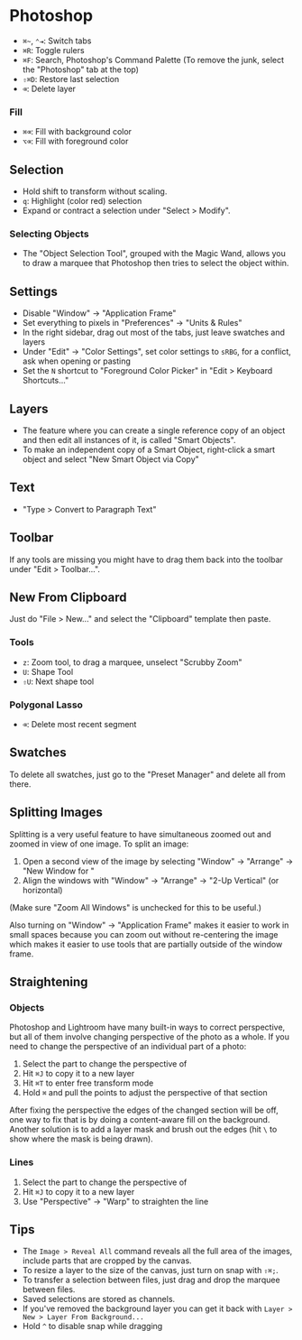 # Photoshop

- `⌘~`, `⌃⇥`: Switch tabs
- `⌘R`: Toggle rulers
- `⌘F`: Search, Photoshop's Command Palette (To remove the junk, select the "Photoshop" tab at the top)
- `⇧⌘D`: Restore last selection
- `⌫`: Delete layer

### Fill

- `⌘⌫`: Fill with background color
- `⌥⌫`: Fill with foreground color

## Selection

- Hold shift to transform without scaling.
- `q`: Highlight (color red) selection
- Expand or contract a selection under "Select > Modify".

### Selecting Objects

- The "Object Selection Tool", grouped with the Magic Wand, allows you to draw a marquee that Photoshop then tries to select the object within.

## Settings

- Disable "Window" -> "Application Frame"
- Set everything to pixels in "Preferences" -> "Units & Rules"
- In the right sidebar, drag out most of the tabs, just leave swatches and layers
- Under "Edit" -> "Color Settings", set color settings to `sRBG`, for a conflict, ask when opening or pasting
- Set the `N` shortcut to "Foreground Color Picker" in "Edit > Keyboard Shortcuts..."

## Layers

- The feature where you can create a single reference copy of an object and then edit all instances of it, is called "Smart Objects".
- To make an independent copy of a Smart Object, right-click a smart object and select "New Smart Object via Copy"

## Text

- "Type > Convert to Paragraph Text"

## Toolbar

If any tools are missing you might have to drag them back into the toolbar under "Edit > Toolbar...".

## New From Clipboard

Just do "File > New..." and select the "Clipboard" template then paste.

### Tools

- `z`: Zoom tool, to drag a marquee, unselect "Scrubby Zoom"
- `U`: Shape Tool
- `⇧U`: Next shape tool

### Polygonal Lasso

- `⌫`: Delete most recent segment

## Swatches

To delete all swatches, just go to the "Preset Manager" and delete all from there.

## Splitting Images

Splitting is a very useful feature to have simultaneous zoomed out and zoomed in view of one image. To split an image:

1. Open a second view of the image by selecting "Window" -> "Arrange" -> "New Window for <filename>"
2. Align the windows with "Window" -> "Arrange" -> "2-Up Vertical" (or horizontal)

(Make sure "Zoom All Windows" is unchecked for this to be useful.)

Also turning on "Window" -> "Application Frame" makes it easier to work in small spaces because you can zoom out without re-centering the image which makes it easier to use tools that are partially outside of the window frame.

## Straightening

### Objects

Photoshop and Lightroom have many built-in ways to correct perspective, but all of them involve changing perspective of the photo as a whole. If you need to change the perspective of an individual part of a photo:

1. Select the part to change the perspective of
2. Hit `⌘J` to copy it to a new layer
3. Hit `⌘T` to enter free transform mode
4. Hold `⌘` and pull the points to adjust the perspective of that section

After fixing the perspective the edges of the changed section will be off, one way to fix that is by doing a content-aware fill on the background. Another solution is to add a layer mask and brush out the edges (hit `\` to show where the mask is being drawn).

### Lines

1. Select the part to change the perspective of
2. Hit `⌘J` to copy it to a new layer
3. Use "Perspective" -> "Warp" to straighten the line

## Tips

- The `Image > Reveal All` command reveals all the full area of the images, include parts that are cropped by the canvas.
- To resize a layer to the size of the canvas, just turn on snap with `⇧⌘;`.
- To transfer a selection between files, just drag and drop the marquee between files.
- Saved selections are stored as channels.
- If you've removed the background layer you can get it back with `Layer > New > Layer From Background...`
- Hold `^` to disable snap while dragging
